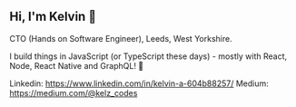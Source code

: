 ## Hi, I'm Kelvin 👋

CTO (Hands on Software Engineer), Leeds, West Yorkshire.

I build things in JavaScript (or TypeScript these days) - mostly with React, Node, React Native and GraphQL! 💚

Linkedin: https://www.linkedin.com/in/kelvin-a-604b88257/
Medium: https://medium.com/@kelz_codes